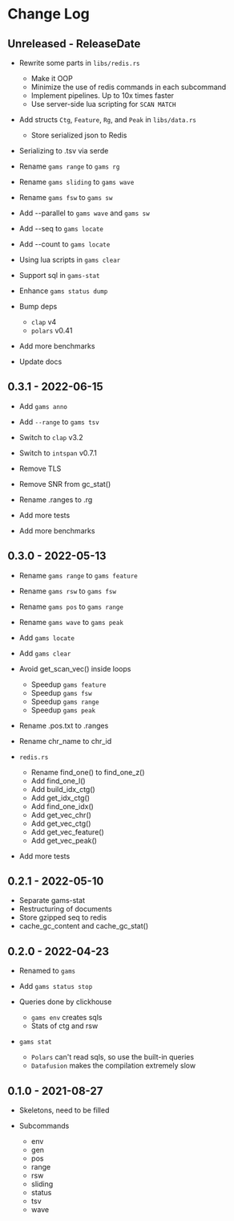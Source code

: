 # Change Log

## Unreleased - ReleaseDate

* Rewrite some parts in `libs/redis.rs`
    * Make it OOP
    * Minimize the use of redis commands in each subcommand
    * Implement pipelines. Up to 10x times faster
    * Use server-side lua scripting for `SCAN MATCH`
* Add structs `Ctg`, `Feature`, `Rg`, and `Peak` in `libs/data.rs`
    * Store serialized json to Redis
* Serializing to .tsv via serde

* Rename `gams range` to `gams rg`
* Rename `gams sliding` to `gams wave`
* Rename `gams fsw` to `gams sw`
* Add --parallel to `gams wave` and `gams sw`
* Add --seq to `gams locate`
* Add --count to `gams locate`
* Using lua scripts in `gams clear`
* Support sql in `gams-stat`
* Enhance `gams status dump`

* Bump deps
    * `clap` v4
    * `polars` v0.41

* Add more benchmarks
* Update docs

## 0.3.1 - 2022-06-15

* Add `gams anno`
* Add `--range` to `gams tsv`

* Switch to `clap` v3.2
* Switch to `intspan` v0.7.1
* Remove TLS
* Remove SNR from gc_stat()

* Rename .ranges to .rg

* Add more tests
* Add more benchmarks

## 0.3.0 - 2022-05-13

* Rename `gams range` to `gams feature`
* Rename `gams rsw` to `gams fsw`
* Rename `gams pos` to `gams range`
* Rename `gams wave` to `gams peak`
* Add `gams locate`
* Add `gams clear`

* Avoid get_scan_vec() inside loops
    * Speedup `gams feature`
    * Speedup `gams fsw`
    * Speedup `gams range`
    * Speedup `gams peak`

* Rename .pos.txt to .ranges
* Rename chr_name to chr_id

* `redis.rs`
    * Rename find_one() to find_one_z()
    * Add find_one_l()
    * Add build_idx_ctg()
    * Add get_idx_ctg()
    * Add find_one_idx()
    * Add get_vec_chr()
    * Add get_vec_ctg()
    * Add get_vec_feature()
    * Add get_vec_peak()

* Add more tests

## 0.2.1 - 2022-05-10

* Separate gams-stat
* Restructuring of documents
* Store gzipped seq to redis
* cache_gc_content and cache_gc_stat()

## 0.2.0 - 2022-04-23

* Renamed to `gams`

* Add `gams status stop`

* Queries done by clickhouse
    * `gams env` creates sqls
    * Stats of ctg and rsw

* `gams stat`
    * `Polars` can't read sqls, so use the built-in queries
    * `Datafusion` makes the compilation extremely slow

## 0.1.0 - 2021-08-27

* Skeletons, need to be filled

* Subcommands
    * env
    * gen
    * pos
    * range
    * rsw
    * sliding
    * status
    * tsv
    * wave
